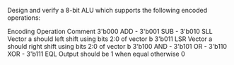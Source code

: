 Design and verify a 8-bit ALU which supports the following encoded operations:

Encoding	Operation	Comment
3'b000	ADD	-
3'b001	SUB	-
3'b010	SLL	Vector a should left shift using bits 2:0 of vector b
3'b011	LSR	Vector a should right shift using bits 2:0 of vector b
3'b100	AND	-
3'b101	OR	-
3'b110	XOR	-
3'b111	EQL	Output should be 1 when equal otherwise 0